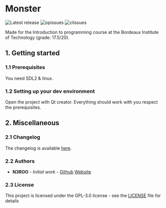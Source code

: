 # Monster
![Latest release](https://img.shields.io/github/release/N3ROO/Monster.svg)
![opissues](https://img.shields.io/github/issues/N3ROO/Monster.svg) 
![clissues](https://img.shields.io/github/issues-closed/N3ROO/Monster.svg)

Made for the Introduction to programming course at the Bordeaux Institute of Technology (grade: 17.5/20).

## 1. Getting started
### 1.1 Prerequisites
You need SDL2 & linux.

### 1.2 Setting up your dev environment
Open the project with Qt creator. Everything should work with you respect the prerequisites.

## 2. Miscellaneous
### 2.1 Changelog
The changelog is available [here](CHANGELOG.md).

### 2.2 Authors
- **N3ROO** - *Initial work* - [Github](https://github.com/N3ROO) [Website](https://n3roo.github.io/)

### 2.3 License
This project is licensed under the GPL-3.0 license - see the [LICENSE](LICENSE.md) file for details